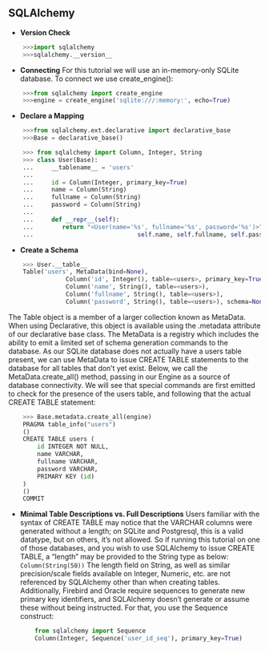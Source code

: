 SQLAlchemy
---


* **Version Check**
```python
    >>>import sqlalchemy
    >>>sqlalchemy.__version__ 
```
* **Connecting**
  For this tutorial we will use an in-memory-only SQLite database. To connect we use create_engine():
```python
    >>>from sqlalchemy import create_engine
    >>>engine = create_engine('sqlite:///:memory:', echo=True)
```
* **Declare a Mapping**
```python
    >>>from sqlalchemy.ext.declarative import declarative_base
    >>>Base = declarative_base()
```
```python
    >>> from sqlalchemy import Column, Integer, String
    >>> class User(Base):
    ...     __tablename__ = 'users'
    ...
    ...     id = Column(Integer, primary_key=True)
    ...     name = Column(String)
    ...     fullname = Column(String)
    ...     password = Column(String)
    ...
    ...     def __repr__(self):
    ...        return "<User(name='%s', fullname='%s', password='%s')>" % (
    ...                             self.name, self.fullname, self.password)
```
* **Create a Schema**
```python
    >>> User.__table__ 
    Table('users', MetaData(bind=None),
                Column('id', Integer(), table=<users>, primary_key=True, nullable=False),
                Column('name', String(), table=<users>),
                Column('fullname', String(), table=<users>),
                Column('password', String(), table=<users>), schema=None)
```
The Table object is a member of a larger collection known as MetaData. When using Declarative, this object is available using the .metadata attribute of our declarative base class.
The MetaData is a registry which includes the ability to emit a limited set of schema generation commands to the database. As our SQLite database does not actually have a users table present, we can use MetaData to issue CREATE TABLE statements to the database for all tables that don’t yet exist. Below, we call the MetaData.create_all() method, passing in our Engine as a source of database connectivity. We will see that special commands are first emitted to check for the presence of the users table, and following that the actual CREATE TABLE statement:
```python
    >>> Base.metadata.create_all(engine) 
    PRAGMA table_info("users")
    ()
    CREATE TABLE users (
        id INTEGER NOT NULL,
        name VARCHAR,
        fullname VARCHAR,
        password VARCHAR,
        PRIMARY KEY (id)
    )
    ()
    COMMIT
```
*   **Minimal Table Descriptions vs. Full Descriptions**
    Users familiar with the syntax of CREATE TABLE may notice that the VARCHAR columns were generated without a length; on SQLite and Postgresql, this is a valid datatype, but on others, it’s not allowed. So if running this tutorial on one of those databases, and you wish to use SQLAlchemy to issue CREATE TABLE, a “length” may be provided to the String type as below:
    `Column(String(50))`
    The length field on String, as well as similar precision/scale fields available on Integer, Numeric, etc. are not referenced by SQLAlchemy other than when creating tables.
    Additionally, Firebird and Oracle require sequences to generate new primary key identifiers, and SQLAlchemy doesn’t generate or assume these without being instructed. For that, you use the Sequence construct:
    ```python
        from sqlalchemy import Sequence
        Column(Integer, Sequence('user_id_seq'), primary_key=True)
    ```










